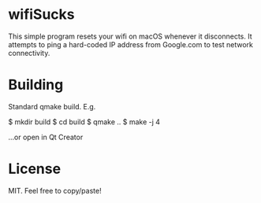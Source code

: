 # wifiSucks

This simple program resets your wifi on macOS whenever it disconnects.  It attempts to ping a hard-coded IP address from Google.com to test network connectivity.

# Building
Standard qmake build.  E.g.

$ mkdir build
$ cd build
$ qmake ..
$ make -j 4

...or open in Qt Creator

# License
MIT.  Feel free to copy/paste!

